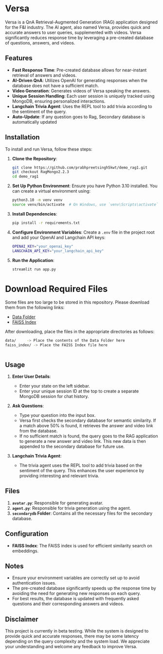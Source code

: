 # Versa

Versa is a QnA Retrieval-Augmented Generation (RAG) application designed for the F&I industry. The AI agent, also named Versa, provides quick and accurate answers to user queries, supplemented with videos. Versa significantly reduces response time by leveraging a pre-created database of questions, answers, and videos.

## Features

- **Fast Response Time**: Pre-created database allows for near-instant retrieval of answers and videos.
- **AI-Driven QnA**: Utilizes OpenAI for generating responses when the database does not have a sufficient match.
- **Video Generation**: Generates videos of Versa speaking the answers.
- **Unique Session Handling**: Each user session is uniquely tracked using MongoDB, ensuring personalized interactions.
- **Langchain Trivia Agent**: Uses the REPL tool to add trivia according to the sentiment of the query.
- **Auto-Update**: If any question goes to Rag, Secondary database is automatically updated
## Installation

To install and run Versa, follow these steps:

1. **Clone the Repository**:
    ```sh
    git clone https://github.com/prabhpreetsingh5kwt/demo_rag1.git
    git checkout RagMongo2.2.3
    cd demo_rag1
    ```

2. **Set Up Python Environment**: Ensure you have Python 3.10 installed. You can create a virtual environment using:
    ```sh
    python3.10 -m venv venv
    source venv/bin/activate  # On Windows, use `venv\Scripts\activate`
    ```

3. **Install Dependencies**:
    ```sh
    pip install -r requirements.txt
    ```

4. **Configure Environment Variables**: Create a `.env` file in the project root and add your OpenAI and Langchain API keys:
    ```sh
    OPENAI_KEY="your_openai_key"
    LANGCHAIN_API_KEY="your_langchain_api_key"
    ```

5. **Run the Application**:
    ```sh
    streamlit run app.py
    ```

# Download Required Files

Some files are too large to be stored in this repository. Please download them from the following links:

- [Data Folder](https://drive.google.com/drive/folders/18l-1sALXGT6xp4mBnNHQ051Y8lN8FZ2h?usp=sharing)
- [FAISS Index](https://drive.google.com/drive/folders/1JeojO0A495s3NTnaJpYgy_BXn93TxbgI?usp=sharing)

After downloading, place the files in the appropriate directories as follows:

```sh
data/     -> Place the contents of the Data Folder here
faiss_index/ -> Place the FAISS Index file here



```

## Usage

1. **Enter User Details**:
    - Enter your state on the left sidebar.
    - Enter your unique session ID at the top to create a separate MongoDB session for chat history.

2. **Ask Questions**:
    - Type your question into the input box.
    - Versa first checks the secondary database for semantic similarity. If a match above 50% is found, it retrieves the answer and video link from the database.
    - If no sufficient match is found, the query goes to the RAG application to generate a new answer and video link. This new data is then appended to the secondary database for future use.

3. **Langchain Trivia Agent**:
    - The trivia agent uses the REPL tool to add trivia based on the sentiment of the query. This enhances the user experience by providing interesting and relevant trivia.



## Files

1. **`avatar.py`**: Responsible for generating avatar.
2. **`agent.py`**: Responsible for trivia generation using the agent.
3. **`secondarydb` Folder**: Contains all the necessary files for the secondary database.

## Configuration

- **FAISS Index**: The FAISS index is used for efficient similarity search on embeddings.

## Notes

- Ensure your environment variables are correctly set up to avoid authentication issues.
- The pre-created database significantly speeds up the response time by avoiding the need for generating new responses on each query.
- For best results, the database is updated with frequently asked questions and their corresponding answers and videos.

## Disclaimer

This project is currently in beta testing. While the system is designed to provide quick and accurate responses, there may be some latency depending on the query complexity and the system load. We appreciate your understanding and welcome any feedback to improve Versa.


